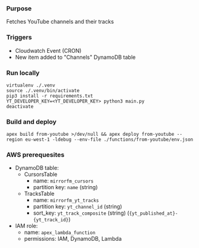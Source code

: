 ### Purpose

Fetches YouTube channels and their tracks

### Triggers

 - Cloudwatch Event (CRON)
 - New item added to "Channels" DynamoDB table

### Run locally

    virtualenv ./.venv
    source ./.venv/bin/activate
    pip3 install -r requirements.txt
    YT_DEVELOPER_KEY=<YT_DEVELOPER_KEY> python3 main.py
    deactivate

### Build and deploy

    apex build from-youtube >/dev/null && apex deploy from-youtube --region eu-west-1 -ldebug --env-file ./functions/from-youtube/env.json

### AWS prerequesites

- DynamoDB table:
    - CursorsTable
        - name: `mirrorfm_cursors`
        - partition key: `name` (string)
    - TracksTable
        - name: `mirrorfm_yt_tracks`
        - partition key: `yt_channel_id` (string)
        - sort_key: `yt_track_composite` (string) (`{yt_published_at}-{yt_track_id}`)
- IAM role:
    - name: `apex_lambda_function`
    - permissions: IAM, DynamoDB, Lambda